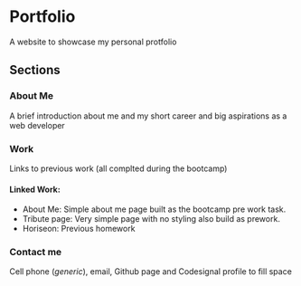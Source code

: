 # Portfolio

A website to showcase my personal protfolio

## Sections

### About Me
A brief introduction about me and my short career and big aspirations as a web developer

### Work
Links to previous work (all complted during the bootcamp)

#### Linked Work:
- About Me: Simple about me page built as the bootcamp pre work task.
- Tribute page: Very simple page with no styling also build as prework.
- Horiseon: Previous homework

### Contact me
Cell phone (*generic*), email, Github page and Codesignal profile to fill space